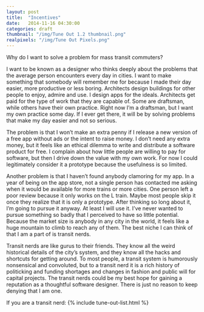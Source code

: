```yaml
---
layout: post
title:  "Incentives"
date:   2014-11-16 04:30:00
categories: draft
thumbnail: "/img/Tune Out 1.2 thumbnail.png"
realpixels: "/img/Tune Out Pixels.png"
---
```


Why do I want to solve a problem for mass transit commuters?

I want to be known as a designer who thinks deeply about the problems that the average person encounters every day in cities. I want to make something that somebody will remember me for because I made their day easier, more productive or less boring. Architects design buildings for other people to enjoy, admire and use. I design apps for the ideals. Architects get paid for the type of work that they are capable of. Some are draftsman, while others have their own practice. Right now I’m a draftsman, but I want my own practice some day. If I ever get there, it will be by solving problems that make my day easier and not so serious. 

The problem is that I won’t make an extra penny if I release a new version of a free app without ads or the intent to raise money. I don’t need any extra money, but it feels like an ethical dilemma to write and distribute a software product for free. I complain about how little people are willing to pay for software, but then I drive down the value with my own work. For now I could legitimately consider it a prototype because the usefulness is so limited. 

Another problem is that I haven’t found anybody clamoring for my app. In a year of being on the app store, not a single person has contacted me asking when it would be available for more trains or more cities. One person left a poor review because it only works on the L train. Maybe most people skip it once they realize that it is only a prototype. After thinking so long about it, I’m going to pursue it anyway. At least I will use it.  I’ve never wanted to pursue something so badly that I perceived to have so little potential. Because the market size is anybody in any city in the world, it feels like a huge mountain to climb to reach any of them. The best niche I can think of that I am a part of is transit nerds. 

Transit nerds are like gurus to their friends. They know all the weird historical details of the city’s system, and they know all the hacks and shortcuts for getting around. To most people, a transit system is humorously nonsensical and convoluted, but to a transit nerd it is a rich history of politicking and funding shortages and changes in fashion and public will for capital projects. The transit nerds could be my best hope for gaining a reputation as a thoughtful software designer. There is just no reason to keep denying that I am one. 

If you are a transit nerd:
{% include tune-out-list.html %}
